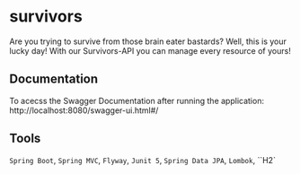 # survivors

Are you trying to survive from those brain eater bastards? Well, this is your lucky day! With our Survivors-API you can manage every resource of yours!

## Documentation

To acecss the Swagger Documentation after running the application: http://localhost:8080/swagger-ui.html#/

## Tools

``Spring Boot``, ``Spring MVC``, ``Flyway``, ``Junit 5``, ``Spring Data JPA``, ``Lombok``, ``H2`